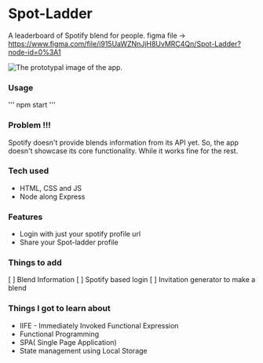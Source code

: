 # Spot-Ladder
A leaderboard of Spotify blend for people.
figma file -> https://www.figma.com/file/i915UaWZNnJjH8UvMRC4Qn/Spot-Ladder?node-id=0%3A1

![The prototypal image of the app.]()

### Usage
''' npm start '''

### Problem !!!
Spotify doesn't provide blends information from its API yet. So, the app doesn't showcase its core functionality. While it works fine for the rest.

### Tech used
* HTML, CSS and JS
* Node along Express

### Features
* Login with just your spotify profile url
* Share your Spot-ladder profile

### Things to add
[  ] Blend Information
[  ] Spotify based login
[  ] Invitation generator to make a blend

### Things I got to learn about
* IIFE - Immediately Invoked Functional Expression
* Functional Programming
* SPA( Single Page Application)
* State management using Local Storage